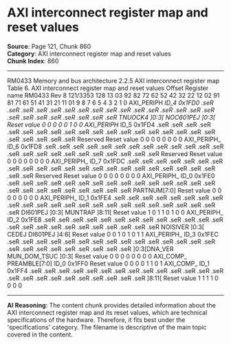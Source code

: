 # AXI interconnect register map and reset values

**Source**: Page 121, Chunk 860  
**Category**: AXI interconnect register map and reset values  
**Chunk Index**: 860

---

RM0433 Memory and bus architecture
2.2.5 AXI interconnect register map
Table 6. AXI interconnect register map and reset values
Offset Register name
RM0433 Rev 8 121/3353
128
13 03 92 82 72 62 52 42 32 22 12 02 91 81 71 61 51 41 31 21 11 01 9 8 7 6 5 4 3 2 1 0
AXI_PERIPH
_ID_4
0x1FD0
.seR .seR .seR .seR .seR .seR .seR .seR .seR .seR .seR .seR .seR .seR .seR .seR .seR .seR .seR .seR .seR .seR .seR .seR
TNUOCK4
]0:3[
NOC601PEJ
]0:3[
Reset value 0 0 0 0 0 1 0 0
AXI_PERIPH_
ID_5
0x1FD4
.seR .seR .seR .seR .seR .seR .seR .seR .seR .seR .seR .seR .seR .seR .seR .seR .seR .seR .seR .seR .seR .seR .seR .seR Reserved
Reset value 0 0 0 0 0 0 0 0
AXI_PERIPH_
ID_6
0x1FD8
.seR .seR .seR .seR .seR .seR .seR .seR .seR .seR .seR .seR .seR .seR .seR .seR .seR .seR .seR .seR .seR .seR .seR .seR Reserved
Reset value 0 0 0 0 0 0 0 0
AXI_PERIPH_
ID_7
0x1FDC
.seR .seR .seR .seR .seR .seR .seR .seR .seR .seR .seR .seR .seR .seR .seR .seR .seR .seR .seR .seR .seR .seR .seR .seR Reserved
Reset value 0 0 0 0 0 0 0 0
AXI_PERIPH_
ID_0
0x1FE0
.seR .seR .seR .seR .seR .seR .seR .seR .seR .seR .seR .seR .seR .seR .seR .seR .seR .seR .seR .seR .seR .seR .seR .seR PARTNUM[7:0]
Reset value 0 0 0 0 0 0 0 0
AXI_PERIPH_
ID_1
0x1FE4
.seR .seR .seR .seR .seR .seR .seR .seR .seR .seR .seR .seR .seR .seR .seR .seR .seR .seR .seR .seR .seR .seR .seR .seR
DI601PEJ
]0:3[
MUNTRAP
]8:11[
Reset value 1 0 1 1 0 1 0 0
AXI_PERIPH_
ID_2
0x1FE8
.seR .seR .seR .seR .seR .seR .seR .seR .seR .seR .seR .seR .seR .seR .seR .seR .seR .seR .seR .seR .seR .seR .seR .seR
NOISIVER
]0:3[
CEDEJ
DI601PEJ
]4:6[
Reset value 0 0 1 0 1 0 1 1
AXI_PERIPH_
ID_3
0x1FEC
.seR .seR .seR .seR .seR .seR .seR .seR .seR .seR .seR .seR .seR .seR .seR .seR .seR .seR .seR .seR .seR .seR .seR .seR
]0:3[DNA_VER
MUN_DOM_TSUC
]0:3[
Reset value 0 0 0 0 0 0 0 0
AXI_COMP_
PREAMBLE[7:0]
ID_0
0x1FF0
Reset value 0 0 0 0 1 1 0 1
AXI_COMP_
ID_1
0x1FF4
.seR .seR .seR .seR .seR .seR .seR .seR .seR .seR .seR .seR .seR .seR .seR .seR .seR .seR .seR .seR .seR .seR .seR .seR
]8:11[
Reset value 1 1 1 1 0 0 0 0

---

**AI Reasoning**: The content chunk provides detailed information about the AXI interconnect register map and its reset values, which are technical specifications of the hardware. Therefore, it fits best under the 'specifications' category. The filename is descriptive of the main topic covered in the content.
